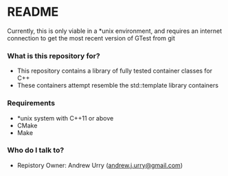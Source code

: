 # README #

Currently, this is only viable in a *unix environment, and requires an
internet connection to get the most recent version of GTest from git

### What is this repository for? ###

* This repository contains a library of fully tested container classes for C++
* These containers attempt resemble the std::template library containers

### Requirements ###

* *unix system with C++11 or above
* CMake
* Make

### Who do I talk to? ###

* Repistory Owner: Andrew Urry (andrew.j.urry@gmail.com)